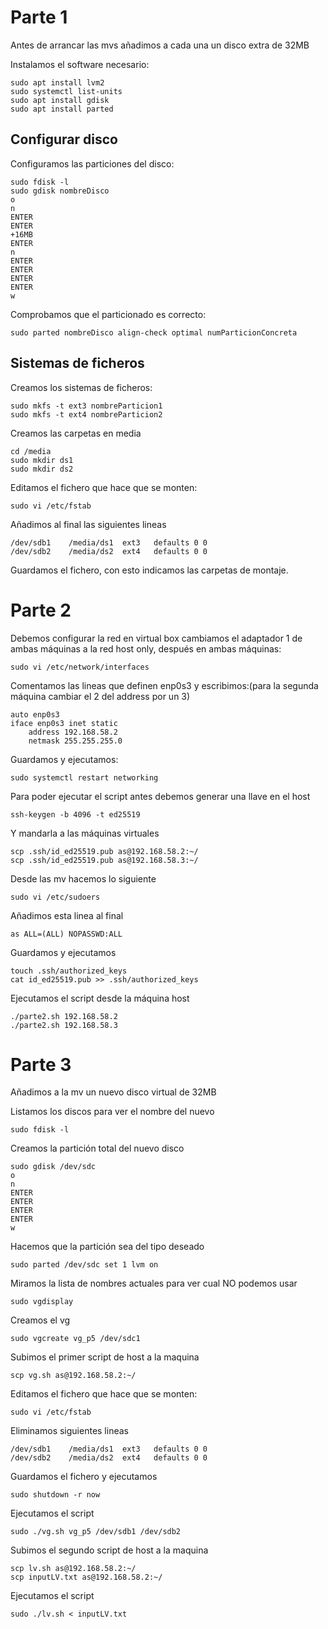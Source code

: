 # Parte 1

Antes de arrancar las mvs añadimos a cada una un disco extra de 32MB

Instalamos el software necesario:

```
sudo apt install lvm2
sudo systemctl list-units
sudo apt install gdisk
sudo apt install parted
```

## Configurar disco

Configuramos las particiones del disco:

```
sudo fdisk -l
sudo gdisk nombreDisco
o
n
ENTER
ENTER
+16MB
ENTER
n
ENTER
ENTER
ENTER
ENTER
w
```

Comprobamos que el particionado es correcto:

```
sudo parted nombreDisco align-check optimal numParticionConcreta
```

## Sistemas de ficheros

Creamos los sistemas de ficheros:

```
sudo mkfs -t ext3 nombreParticion1
sudo mkfs -t ext4 nombreParticion2
```

Creamos las carpetas en media

```
cd /media
sudo mkdir ds1
sudo mkdir ds2
```

Editamos el fichero que hace que se monten:

```
sudo vi /etc/fstab
```

Añadimos al final las siguientes lineas

```
/dev/sdb1    /media/ds1  ext3   defaults 0 0
/dev/sdb2    /media/ds2  ext4   defaults 0 0
```

Guardamos el fichero, con esto indicamos las carpetas de montaje.

# Parte 2

Debemos configurar la red en virtual box cambiamos el adaptador 1 de ambas máquinas a la red host only, después en ambas máquinas:

```
sudo vi /etc/network/interfaces
```

Comentamos las lineas que definen enp0s3 y escribimos:(para la segunda máquina cambiar el 2 del address por un 3)

```
auto enp0s3
iface enp0s3 inet static
    address 192.168.58.2
    netmask 255.255.255.0
```

Guardamos y ejecutamos:

```
sudo systemctl restart networking
```

Para poder ejecutar el script antes debemos generar una llave en el host

```
ssh-keygen -b 4096 -t ed25519
```

Y mandarla a las máquinas virtuales

```
scp .ssh/id_ed25519.pub as@192.168.58.2:~/ 
scp .ssh/id_ed25519.pub as@192.168.58.3:~/
```

Desde las mv hacemos lo siguiente

```
sudo vi /etc/sudoers
```

Añadimos esta linea al final

```
as ALL=(ALL) NOPASSWD:ALL
```

Guardamos y ejecutamos

```
touch .ssh/authorized_keys
cat id_ed25519.pub >> .ssh/authorized_keys
```

Ejecutamos el script desde la máquina host
```
./parte2.sh 192.168.58.2
./parte2.sh 192.168.58.3
```
# Parte 3

Añadimos a la mv un nuevo disco virtual de 32MB

Listamos los discos para ver el nombre del nuevo

```
sudo fdisk -l
```

Creamos la partición total del nuevo disco

```
sudo gdisk /dev/sdc
o
n
ENTER
ENTER
ENTER
ENTER
w
```

Hacemos que la partición sea del tipo deseado

```
sudo parted /dev/sdc set 1 lvm on
```

Miramos la lista de nombres actuales para ver cual NO podemos usar

```
sudo vgdisplay
```

Creamos el vg

```
sudo vgcreate vg_p5 /dev/sdc1
```

Subimos el primer script de host a la maquina

```
scp vg.sh as@192.168.58.2:~/ 
```

Editamos el fichero que hace que se monten:

```
sudo vi /etc/fstab
```

Eliminamos siguientes lineas

```
/dev/sdb1    /media/ds1  ext3   defaults 0 0
/dev/sdb2    /media/ds2  ext4   defaults 0 0
```

Guardamos el fichero y ejecutamos

```
sudo shutdown -r now
```

Ejecutamos el script

```
sudo ./vg.sh vg_p5 /dev/sdb1 /dev/sdb2
```

Subimos el segundo script de host a la maquina

```
scp lv.sh as@192.168.58.2:~/ 
scp inputLV.txt as@192.168.58.2:~/ 
```

Ejecutamos el script

```
sudo ./lv.sh < inputLV.txt
```